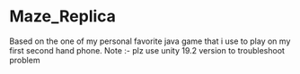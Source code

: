 # Maze_Replica
Based on the one of my personal favorite java game that i use to play on my first second hand phone.
Note :- plz use unity 19.2 version to troubleshoot problem
